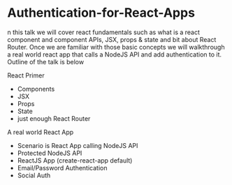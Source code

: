 # Authentication-for-React-Apps

n this talk we will cover react fundamentals such as what is a react component and component APIs, JSX, props & state and bit about React Router. Once we are familiar with those basic concepts we will walkthrough a real world react app that calls a NodeJS API and add authentication to it. Outline of the talk is below

React Primer

* Components
* JSX
* Props
* State
* just enough React Router

A real world React App

* Scenario is React App calling NodeJS API
* Protected NodeJS API
* ReactJS App (create-react-app default)
* Email/Password Authentication
* Social Auth
